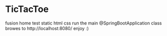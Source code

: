 # TicTacToe
fusion home test
static html css
run the main @SpringBootApplication class
browes to  http://localhost:8080/
enjoy :)
